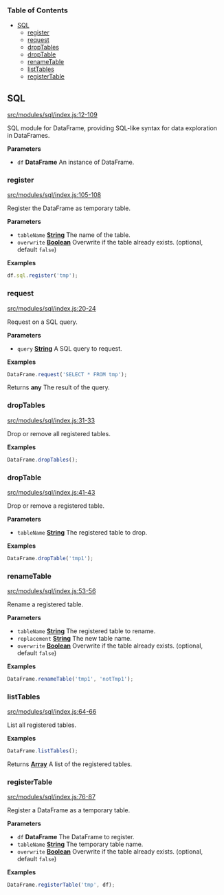 <!-- Generated by documentation.js. Update this documentation by updating the source code. -->

### Table of Contents

-   [SQL][1]
    -   [register][2]
    -   [request][3]
    -   [dropTables][4]
    -   [dropTable][5]
    -   [renameTable][6]
    -   [listTables][7]
    -   [registerTable][8]

## SQL

[src/modules/sql/index.js:12-109][9]

SQL module for DataFrame, providing SQL-like syntax for data exploration in DataFrames.

**Parameters**

-   `df` **DataFrame** An instance of DataFrame.

### register

[src/modules/sql/index.js:105-108][10]

Register the DataFrame as temporary table.

**Parameters**

-   `tableName` **[String][11]** The name of the table.
-   `overwrite` **[Boolean][12]** Overwrite if the table already exists. (optional, default `false`)

**Examples**

```javascript
df.sql.register('tmp');
```

### request

[src/modules/sql/index.js:20-24][13]

Request on a SQL query.

**Parameters**

-   `query` **[String][11]** A SQL query to request.

**Examples**

```javascript
DataFrame.request('SELECT * FROM tmp');
```

Returns **any** The result of the query.

### dropTables

[src/modules/sql/index.js:31-33][14]

Drop or remove all registered tables.

**Examples**

```javascript
DataFrame.dropTables();
```

### dropTable

[src/modules/sql/index.js:41-43][15]

Drop or remove a registered table.

**Parameters**

-   `tableName` **[String][11]** The registered table to drop.

**Examples**

```javascript
DataFrame.dropTable('tmp1');
```

### renameTable

[src/modules/sql/index.js:53-56][16]

Rename a registered table.

**Parameters**

-   `tableName` **[String][11]** The registered table to rename.
-   `replacement` **[String][11]** The new table name.
-   `overwrite` **[Boolean][12]** Overwrite if the table already exists. (optional, default `false`)

**Examples**

```javascript
DataFrame.renameTable('tmp1', 'notTmp1');
```

### listTables

[src/modules/sql/index.js:64-66][17]

List all registered tables.

**Examples**

```javascript
DataFrame.listTables();
```

Returns **[Array][18]** A list of the registered tables.

### registerTable

[src/modules/sql/index.js:76-87][19]

Register a DataFrame as a temporary table.

**Parameters**

-   `df` **DataFrame** The DataFrame to register.
-   `tableName` **[String][11]** The temporary table name.
-   `overwrite` **[Boolean][12]** Overwrite if the table already exists. (optional, default `false`)

**Examples**

```javascript
DataFrame.registerTable('tmp', df);
```

[1]: #sql

[2]: #register

[3]: #request

[4]: #droptables

[5]: #droptable

[6]: #renametable

[7]: #listtables

[8]: #registertable

[9]: https://git@github.com/:Gmousse/dataframe-js/blob/c8bed984ae3fc9fb6e30aac0d04d1ac519894998/src/modules/sql/index.js#L12-L109 "Source code on GitHub"

[10]: https://git@github.com/:Gmousse/dataframe-js/blob/c8bed984ae3fc9fb6e30aac0d04d1ac519894998/src/modules/sql/index.js#L105-L108 "Source code on GitHub"

[11]: https://developer.mozilla.org/docs/Web/JavaScript/Reference/Global_Objects/String

[12]: https://developer.mozilla.org/docs/Web/JavaScript/Reference/Global_Objects/Boolean

[13]: https://git@github.com/:Gmousse/dataframe-js/blob/c8bed984ae3fc9fb6e30aac0d04d1ac519894998/src/modules/sql/index.js#L20-L24 "Source code on GitHub"

[14]: https://git@github.com/:Gmousse/dataframe-js/blob/c8bed984ae3fc9fb6e30aac0d04d1ac519894998/src/modules/sql/index.js#L31-L33 "Source code on GitHub"

[15]: https://git@github.com/:Gmousse/dataframe-js/blob/c8bed984ae3fc9fb6e30aac0d04d1ac519894998/src/modules/sql/index.js#L41-L43 "Source code on GitHub"

[16]: https://git@github.com/:Gmousse/dataframe-js/blob/c8bed984ae3fc9fb6e30aac0d04d1ac519894998/src/modules/sql/index.js#L53-L56 "Source code on GitHub"

[17]: https://git@github.com/:Gmousse/dataframe-js/blob/c8bed984ae3fc9fb6e30aac0d04d1ac519894998/src/modules/sql/index.js#L64-L66 "Source code on GitHub"

[18]: https://developer.mozilla.org/docs/Web/JavaScript/Reference/Global_Objects/Array

[19]: https://git@github.com/:Gmousse/dataframe-js/blob/c8bed984ae3fc9fb6e30aac0d04d1ac519894998/src/modules/sql/index.js#L76-L87 "Source code on GitHub"
